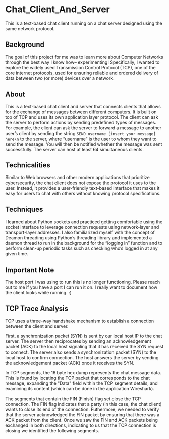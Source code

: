 # Chat_Client_And_Server

This is a text-based chat client running on a chat server designed using the same network protocol. 

## **Background**

The goal of this project for me was to learn more about Computer Networks through the best way I know how– experimenting! Specifically, I wanted to explore the widely used Transmission Control Protocol (TCP), one of the core internet protocols, used for ensuring reliable and ordered delivery of data between two (or more) devices over a network. 

## **About**

This is a text-based chat client and server that connects clients that allows for the exchange of messages between different computers. It is built on top of TCP and uses its own application layer protocol. The client can ask the server to perform actions by sending predefined types of messages. For example, the client can ask the server to forward a message to another user’s client by sending the string `SEND username [insert your message] here\n` to the server, where “username” is the user to whom they want to send the message. You  will then be notified whether the message was sent successfully. The server can host at least 64 simultaneous clients. 

## **Technicalities**

Similar to Web browsers and other modern applications that prioritize cybersecurity, the chat client does not expose the protocol it uses to the user. Instead, it provides a user-friendly text-based interface that makes it easy for users to chat with others without knowing protocol specifications. 

## **Techniques** 

I learned about Python sockets and practiced getting comfortable using the socket interface to leverage connection requests using network-layer and transport-layer addresses. I also familiarized myself with the concept of Deamon threading  using Python’s threading library and implemented a daemon thread to run in the background for the “logging in” function and to perform clean-up periodic tasks such as checking who’s logged in at any given time. 

## **Important Note**

The host port I was using to run this is no longer functioning. Please reach out to me if you have a port I can run it on. I really want to document how the client looks while running. :)

## **TCP Trace Analysis**

TCP uses a three-way handshake mechanism to establish a connection between the client and server. 

First, a synchronization packet (SYN) is sent by our local host IP to the chat server. 
The server then reciprocates by sending an acknowledgement packet (ACK) to the local host signaling that it has received the SYN request to connect. The server also sends a synchronization packet (SYN) to the local host to confirm connection. 
The host answers the server by sending the acknowledgement packet (ACK) once it receives the SYN. 

In TCP segments, the 16 byte hex dump represents the chat message data. This is found by locating the TCP packet that corresponds to the chat message, expanding the "Data" field within the TCP segment details, and examining its content (which can be done in the application Wireshark). 

The segments that contain the FIN (Finish) flag set close the TCP connection. The FIN flag indicates that a party (in this case, the chat client) wants to close its end of the connection. Futhermore, we needed to verify that the server acknowledged the FIN packet by ensuring that there was a ACK packet from the client. Once we saw the FIN and ACK packets being exchanged in both directions, indicating to us that the TCP connection is closing we identified the following segments. 
